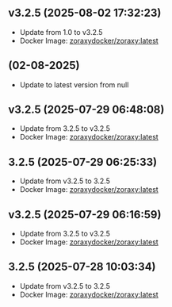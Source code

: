 ## v3.2.5 (2025-08-02 17:32:23)
- Update from 1.0 to v3.2.5
- Docker Image: [zoraxydocker/zoraxy:latest](https://hub.docker.com/r/zoraxydocker/zoraxy)


##  (02-08-2025)
- Update to latest version from null
## v3.2.5 (2025-07-29 06:48:08)
- Update from 3.2.5 to v3.2.5
- Docker Image: [zoraxydocker/zoraxy:latest](https://hub.docker.com/r/zoraxydocker/zoraxy)

## 3.2.5 (2025-07-29 06:25:33)
- Update from v3.2.5 to 3.2.5
- Docker Image: [zoraxydocker/zoraxy:latest](https://hub.docker.com/r/zoraxydocker/zoraxy)

## v3.2.5 (2025-07-29 06:16:59)
- Update from 3.2.5 to v3.2.5
- Docker Image: [zoraxydocker/zoraxy:latest](https://hub.docker.com/r/zoraxydocker/zoraxy)

## 3.2.5 (2025-07-28 10:03:34)
- Update from v3.2.5 to 3.2.5
- Docker Image: [zoraxydocker/zoraxy:latest](https://hub.docker.com/r/zoraxydocker/zoraxy)